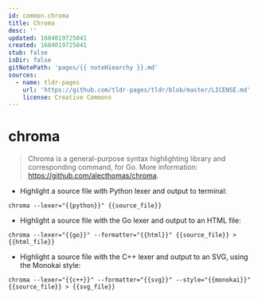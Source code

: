 ```yaml
---
id: common.chroma
title: Chroma
desc: ''
updated: 1684019725041
created: 1684019725041
stub: false
isDir: false
gitNotePath: 'pages/{{ noteHiearchy }}.md'
sources:
  - name: tldr-pages
    url: 'https://github.com/tldr-pages/tldr/blob/master/LICENSE.md'
    license: Creative Commons
---
```

# chroma

> Chroma is a general-purpose syntax highlighting library and corresponding command, for Go.
> More information: <https://github.com/alecthomas/chroma>.

- Highlight a source file with Python lexer and output to terminal:

`chroma --lexer="{{python}}" {{source_file}}`

- Highlight a source file with the Go lexer and output to an HTML file:

`chroma --lexer="{{go}}" --formatter="{{html}}" {{source_file}} > {{html_file}}`

- Highlight a source file with the C++ lexer and output to an SVG, using the Monokai style:

`chroma --lexer="{{c++}}" --formatter="{{svg}}" --style="{{monokai}}" {{source_file}} > {{svg_file}}`

